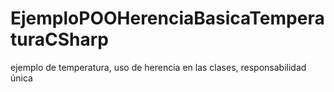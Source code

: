 # EjemploPOOHerenciaBasicaTemperaturaCSharp
ejemplo de temperatura, uso de herencia en las clases, responsabilidad única 
